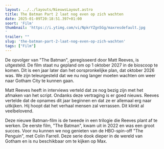 ```yaml
---
layout: ../../layouts/NieuwsLayout.astro
title: The Batman Part 2 laat nog even op zich wachten
date: 2025-01-09T20:18:51.397+01:00
soort: 'Film'
thumbnail: 'https://i.ytimg.com/vi/NpkrYZgn5Gg/maxresdefault.jpg
'
trailer: ""
slug: 'the-batman-part-2-laat-nog-even-op-zich-wachten'
tags: ["Film"]
---
```


De opvolger van "The Batman", geregisseerd door Matt Reeves, is uitgesteld. De
film staat nu gepland om op 1 oktober 2027 in de bioscoop te komen. Dit is een
jaar later dan het oorspronkelijke plan, dat oktober 2026 was. We zijn
teleurgesteld dat we nu nog langer moeten wachten om weer naar Gotham City te
kunnen gaan.

Matt Reeves heeft in interviews verteld dat ze nog bezig zijn met het afmaken
van het script. Ondanks deze vertraging is er goed nieuws. Reeves vertelde dat
de opnames dit jaar beginnen en dat ze er allemaal erg naar uitkijken. Hij hoopt
dat het verhaal mensen zal verrassen. Dit klinkt al veelbelovend.

Deze nieuwe Batman-film is de tweede in een trilogie die Reeves plant af te
werken. De eerste film, "The Batman", kwam uit in 2022 en was een groot succes.
Voor nu kunnen we nog genieten van de HBO-spin-off "The Penguin", met Colin
Farrell. Deze serie dook dieper in de wereld van Gotham en is nu beschikbaar om
te kijken op Max.